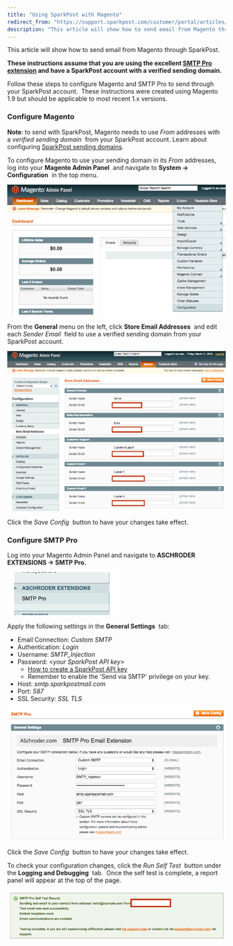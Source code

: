 ```yaml
---
title: "Using SparkPost with Magento"
redirect_from: "https://support.sparkpost.com/customer/portal/articles/2356667-using-sparkpost-with-magento"
description: "This article will show how to send email from Magento through Spark Post These instructions assume that you are using the excellent SMTP Pro extension and have a Spark Post account with a verified sending domain Follow these steps to configure Magento and SMTP Pro to send through your Spark..."
---
```


This article will show how to send email from Magento through SparkPost.

**These instructions assume that you are using the excellent [SMTP Pro extension](https://www.magentocommerce.com/magento-connect/smtp-pro-email-free-custom-smtp-email.html) and have a SparkPost account with a verified sending domain.**                                                                                                                                                                                                                                   

Follow these steps to configure Magento and SMTP Pro to send through your SparkPost account.  These instructions were created using Magento 1.9 but should be applicable to most recent 1.x versions.

 ### Configure Magento 

**Note**: to send with SparkPost, Magento needs to use *From* addresses with a *verified sending domain*                from your SparkPost account. Learn about configuring [SparkPost sending domains](https://support.sparkpost.com/customer/portal/articles/2216798).

To configure Magento to use your sending domain in its *From* addresses, log into your **Magento Admin Panel**             and navigate to **System -> Configuration**                  in the top menu.

![](media/using-spark-post-with-magento/magento1_original.png)

From the **General** menu on the left, click **Store Email Addresses**                 and edit each *Sender Email*       field to use a verified sending domain from your SparkPost account.

![](media/using-spark-post-with-magento/magento2fixed_original.png)

Click the *Save Config*        button to have your changes take effect.

 ### Configure SMTP Pro 

Log into your Magento Admin Panel and navigate to **ASCHRODER EXTENSIONS -> SMTP Pro.**                        

**![](media/using-spark-post-with-magento/magento3_original.png)**

Apply the following settings in the **General Settings**          tab:

*   Email Connection: *Custom SMTP* 
*   Authentication: *Login*
*   Username: *SMTP_Injection*
*   Password: <*your SparkPost API key>* 
    *   [How to create a SparkPost API key](https://support.sparkpost.com/customer/portal/articles/1933377)
    *   Remember to enable the 'Send via SMTP' privilege on your key.
*   Host: *smtp.sparkpostmail.com*
*   Port: *587*
*   SSL Security: *SSL TLS* 

![](media/using-spark-post-with-magento/magento4_original.png)

Click the *Save Config*        button to have your changes take effect.

To check your configuration changes, click the *Run Self Test*           button under the **Logging and Debugging**               tab.  Once the self test is complete, a report panel will appear at the top of the page.

![](media/using-spark-post-with-magento/magento5_original.png)
